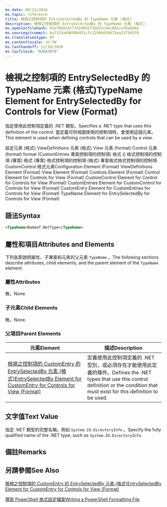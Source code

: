 ```yaml
---
ms.date: 09/13/2016
ms.topic: reference
title: 檢視之控制項的 EntrySelectedBy 的 TypeName 元素 (格式)
description: 檢視之控制項的 EntrySelectedBy 的 TypeName 元素 (格式)
ms.openlocfilehash: 03a70b0c6c71910932f1d032c94c602cef8ab964
ms.sourcegitcommit: ba7315a496986451cfc1296b659d73ea2373d3f0
ms.translationtype: MT
ms.contentlocale: zh-TW
ms.lasthandoff: 12/10/2020
ms.locfileid: "92647879"
---
```

# <a name="typename-element-for-entryselectedby-for-controls-for-view-format"></a><span data-ttu-id="9ea64-103">檢視之控制項的 EntrySelectedBy 的 TypeName 元素 (格式)</span><span class="sxs-lookup"><span data-stu-id="9ea64-103">TypeName Element for EntrySelectedBy for Controls for View (Format)</span></span>

<span data-ttu-id="9ea64-104">指定使用此控制項定義的 .NET 類型。</span><span class="sxs-lookup"><span data-stu-id="9ea64-104">Specifies a .NET type that uses this definition of the control.</span></span> <span data-ttu-id="9ea64-105">當定義可供視圖使用的控制項時，會使用這個元素。</span><span class="sxs-lookup"><span data-stu-id="9ea64-105">This element is used when defining controls that can be used by a view.</span></span>

<span data-ttu-id="9ea64-106">設定元素 (格式) ViewDefinitions 元素 (格式) View 元素 (format) Control 元素 (format) format (CustomEntries 專案控制項的控制項) 格式 () 格式控制項的控制項 (專案) 格式 (專案) 格式控制項的控制項 (格式) 專案格式格式控制項的控制項 CustomControl 格式元素</span><span class="sxs-lookup"><span data-stu-id="9ea64-106">Configuration Element (Format) ViewDefinitions Element (Format) View Element (Format) Controls Element (Format) Control Element for Controls for View (Format) CustomControl Element for Control for Controls for View (Format) CustomEntries Element for CustomControl for Controls for View (Format) CustomEntry Element for CustomEntries for Controls for View (Format) TypeName Element for EntrySelectedBy for Controls for View (Format)</span></span>

## <a name="syntax"></a><span data-ttu-id="9ea64-107">語法</span><span class="sxs-lookup"><span data-stu-id="9ea64-107">Syntax</span></span>

```xml
<TypeName>Nameof.NetType</TypeName>

```

## <a name="attributes-and-elements"></a><span data-ttu-id="9ea64-108">屬性和項目</span><span class="sxs-lookup"><span data-stu-id="9ea64-108">Attributes and Elements</span></span>

<span data-ttu-id="9ea64-109">下列各節說明屬性、子專案和元素的父元素 `TypeName` 。</span><span class="sxs-lookup"><span data-stu-id="9ea64-109">The following sections describe attributes, child elements, and the parent element of the `TypeName` element.</span></span>

### <a name="attributes"></a><span data-ttu-id="9ea64-110">屬性</span><span class="sxs-lookup"><span data-stu-id="9ea64-110">Attributes</span></span>

<span data-ttu-id="9ea64-111">無。</span><span class="sxs-lookup"><span data-stu-id="9ea64-111">None.</span></span>

### <a name="child-elements"></a><span data-ttu-id="9ea64-112">子元素</span><span class="sxs-lookup"><span data-stu-id="9ea64-112">Child Elements</span></span>

<span data-ttu-id="9ea64-113">無。</span><span class="sxs-lookup"><span data-stu-id="9ea64-113">None.</span></span>

### <a name="parent-elements"></a><span data-ttu-id="9ea64-114">父項目</span><span class="sxs-lookup"><span data-stu-id="9ea64-114">Parent Elements</span></span>

|<span data-ttu-id="9ea64-115">元素</span><span class="sxs-lookup"><span data-stu-id="9ea64-115">Element</span></span>|<span data-ttu-id="9ea64-116">描述</span><span class="sxs-lookup"><span data-stu-id="9ea64-116">Description</span></span>|
|-------------|-----------------|
|[<span data-ttu-id="9ea64-117">檢視之控制項的 CustomEntry 的 EntrySelectedBy 元素 (格式)</span><span class="sxs-lookup"><span data-stu-id="9ea64-117">EntrySelectedBy Element for CustomEntry for Controls for View (Format)</span></span>](./entryselectedby-element-for-customentry-for-controls-for-view-format.md)|<span data-ttu-id="9ea64-118">定義使用此控制項定義的 .NET 型別，或必須存在才能使用此定義的條件。</span><span class="sxs-lookup"><span data-stu-id="9ea64-118">Defines the .NET types that use this control definition or the condition that must exist for this definition to be used.</span></span>|

## <a name="text-value"></a><span data-ttu-id="9ea64-119">文字值</span><span class="sxs-lookup"><span data-stu-id="9ea64-119">Text Value</span></span>

<span data-ttu-id="9ea64-120">指定 .NET 類型的完整名稱，例如 `System.IO.DirectoryInfo` 。</span><span class="sxs-lookup"><span data-stu-id="9ea64-120">Specify the fully qualified name of the .NET type, such as `System.IO.DirectoryInfo`.</span></span>

## <a name="remarks"></a><span data-ttu-id="9ea64-121">備註</span><span class="sxs-lookup"><span data-stu-id="9ea64-121">Remarks</span></span>

## <a name="see-also"></a><span data-ttu-id="9ea64-122">另請參閱</span><span class="sxs-lookup"><span data-stu-id="9ea64-122">See Also</span></span>

[<span data-ttu-id="9ea64-123">檢視之控制項的 CustomEntry 的 EntrySelectedBy 元素 (格式)</span><span class="sxs-lookup"><span data-stu-id="9ea64-123">EntrySelectedBy Element for CustomEntry for Controls for View (Format)</span></span>](./entryselectedby-element-for-customentry-for-controls-for-view-format.md)

[<span data-ttu-id="9ea64-124">撰寫 PowerShell 格式設定檔案</span><span class="sxs-lookup"><span data-stu-id="9ea64-124">Writing a PowerShell Formatting File</span></span>](./writing-a-powershell-formatting-file.md)
